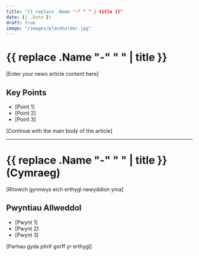 ```yaml
---
title: "{{ replace .Name "-" " " | title }}"
date: {{ .Date }}
draft: true
image: "/images/placeholder.jpg"
---
```


# {{ replace .Name "-" " " | title }}

[Enter your news article content here]

## Key Points

- [Point 1]
- [Point 2]
- [Point 3]

[Continue with the main body of the article]

---

# {{ replace .Name "-" " " | title }} (Cymraeg)

[Rhowch gynnwys eich erthygl newyddion yma]

## Pwyntiau Allweddol

- [Pwynt 1]
- [Pwynt 2]
- [Pwynt 3]

[Parhau gyda phrif gorff yr erthygl]